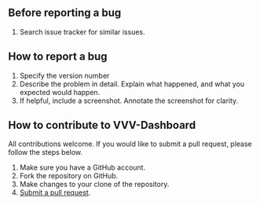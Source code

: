 Before reporting a bug
---
1. Search issue tracker for similar issues.

How to report a bug
---
1. Specify the version number
3. Describe the problem in detail. Explain what happened, and what you expected would happen.
5. If helpful, include a screenshot. Annotate the screenshot for clarity.

How to contribute to VVV-Dashboard
---
All contributions welcome. If you would like to submit a pull request, please follow the steps below.

1. Make sure you have a GitHub account.
2. Fork the repository on GitHub.
3. Make changes to your clone of the repository.
4. [Submit a pull request](https://help.github.com/articles/creating-a-pull-request/).